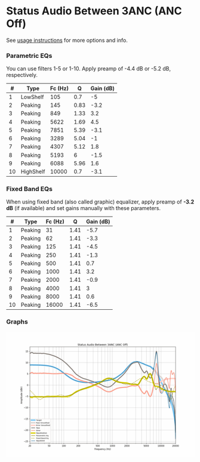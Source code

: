 # Status Audio Between 3ANC (ANC Off)
See [usage instructions](https://github.com/jaakkopasanen/AutoEq#usage) for more options and info.

### Parametric EQs
You can use filters 1-5 or 1-10. Apply preamp of -4.4 dB or -5.2 dB, respectively.

|   # | Type      |   Fc (Hz) |    Q |   Gain (dB) |
|-----|-----------|-----------|------|-------------|
|   1 | LowShelf  |       105 | 0.7  |        -5   |
|   2 | Peaking   |       145 | 0.83 |        -3.2 |
|   3 | Peaking   |       849 | 1.33 |         3.2 |
|   4 | Peaking   |      5622 | 1.69 |         4.5 |
|   5 | Peaking   |      7851 | 5.39 |        -3.1 |
|   6 | Peaking   |      3289 | 5.04 |        -1   |
|   7 | Peaking   |      4307 | 5.12 |         1.8 |
|   8 | Peaking   |      5193 | 6    |        -1.5 |
|   9 | Peaking   |      6088 | 5.96 |         1.6 |
|  10 | HighShelf |     10000 | 0.7  |        -3.1 |

### Fixed Band EQs
When using fixed band (also called graphic) equalizer, apply preamp of **-3.2 dB** (if available) and set gains manually with these parameters.

|   # | Type    |   Fc (Hz) |    Q |   Gain (dB) |
|-----|---------|-----------|------|-------------|
|   1 | Peaking |        31 | 1.41 |        -5.7 |
|   2 | Peaking |        62 | 1.41 |        -3.3 |
|   3 | Peaking |       125 | 1.41 |        -4.5 |
|   4 | Peaking |       250 | 1.41 |        -1.3 |
|   5 | Peaking |       500 | 1.41 |         0.7 |
|   6 | Peaking |      1000 | 1.41 |         3.2 |
|   7 | Peaking |      2000 | 1.41 |        -0.9 |
|   8 | Peaking |      4000 | 1.41 |         3   |
|   9 | Peaking |      8000 | 1.41 |         0.6 |
|  10 | Peaking |     16000 | 1.41 |        -6.5 |

### Graphs
![](./Status%20Audio%20Between%203ANC%20(ANC%20Off).png)
